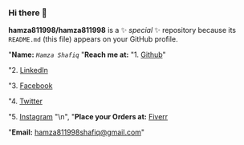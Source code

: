 ### Hi there 👋

**hamza811998/hamza811998** is a ✨ _special_ ✨ repository because its `README.md` (this file) appears on your GitHub profile.

"**Name:** *`Hamza Shafiq`*
"**Reach me at:**
"1. [Github](https://github.com/hamza811998)"
    
"2. [LinkedIn](https://www.linkedin.com/in/hamza811998/)

"3. [Facebook](https://www.facebook.com/hamza811998/)

"4. [Twitter](https://twitter.com/hamza811998)

"5. [Instagram](https://www.instagram.com/hamza811998/)
    "\n",
"**Place your Orders at:** [Fiverr](https://www.fiverr.com/s/agNoNQ)

"**Email:** hamza811998shafiq@gmail.com"    

